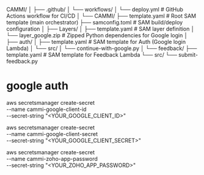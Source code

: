 CAMMI/
│
├── .github/
│   └── workflows/
│       └── deploy.yml               # GitHub Actions workflow for CI/CD
│
└── CAMMI/
    ├── template.yaml                # Root SAM template (main orchestrator)
    ├── samconfig.toml               # SAM build/deploy configuration
    │
    ├── Layers/
    │   ├── template.yaml            # SAM layer definition
    │   └── layer_google.zip         # Zipped Python dependencies for Google login
    │
    ├── auth/
    │   ├── template.yaml            # SAM template for Auth (Google login Lambda)
    │   └── src/
    │       └── continue-with-google.py
    │
    └── feedback/
        ├── template.yaml            # SAM template for Feedback Lambda
        └── src/
            └── submit-feedback.py


# google auth
aws secretsmanager create-secret \
  --name cammi-google-client-id \
  --secret-string "<YOUR_GOOGLE_CLIENT_ID>"

aws secretsmanager create-secret \
  --name cammi-google-client-secret \
  --secret-string "<YOUR_GOOGLE_CLIENT_SECRET>"

aws secretsmanager create-secret \
  --name cammi-zoho-app-password \
  --secret-string "<YOUR_ZOHO_APP_PASSWORD>"
